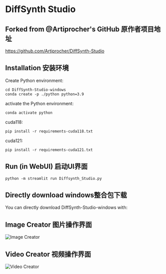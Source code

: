 # DiffSynth Studio

## Forked from @Artiprocher's GitHub 原作者项目地址

https://github.com/Artiprocher/DiffSynth-Studio

## Installation 安装环境

Create Python environment:

```
cd DiffSynth-Studio-windows
conda create -p ./python python=3.9
```

activate the Python environment:

```
conda activate python
```

cuda118:

```
pip install -r requirements-cuda118.txt
```

cuda121:

```
pip install -r requirements-cuda121.txt
```


## Run (in WebUI) 启动UI界面

```
python -m streamlit run Diffsynth_Studio.py
```

## Directly download windows整合包下载

You can directly download DiffSynth-Studio-windows with:




## Image Creator 图片操作界面

![Image Creator](https://github.com/ainewsto/DiffSynth-Studio-windows/assets/113163264/8a077f81-892e-4381-a4a3-975d5e42a484)

## Video Creator 视频操作界面

![Video Creator](https://github.com/ainewsto/DiffSynth-Studio-windows/assets/113163264/eb674fe9-bddd-4515-a170-10cff344eab4)





